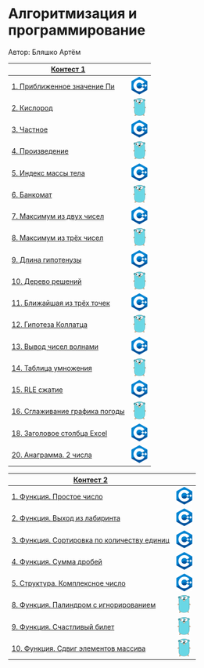# Алгоритмизация и программирование
Автор: Бляшко Артём

|[Контест 1](https://contest.yandex.ru/contest/52142/problems/) |  |
| --- | :-: |
| [1. Приближенное значение Пи](./contest_01/01/main.cpp) | ![](./img/cpp.png) |
| [2. Кислород](./contest_01/02/main.go) |  ![](./img/go.png) |
| [3. Частное](./contest_01/03/main.cpp) | ![](./img/cpp.png) |
| [4. Произведение](./contest_01/03/main.cpp) | ![](./img/go.png) |
| [5. Индекс массы тела](./contest_01/03/main.cpp) | ![](./img/cpp.png) |
| [6. Банкомат](./contest_01/03/main.cpp) | ![](./img/go.png) |
| [7. Максимум из двух чисел](./contest_01/03/main.cpp) | ![](./img/cpp.png) |
| [8. Максимум из трёх чисел](./contest_01/03/main.cpp) | ![](./img/go.png) |
| [9. Длина гипотенузы](./contest_01/03/main.cpp) | ![](./img/cpp.png) |
| [10. Дерево решений](./contest_01/03/main.cpp) | ![](./img/go.png) |
| [11. Ближайшая из трёх точек](./contest_01/03/main.cpp) | ![](./img/cpp.png) |
| [12. Гипотеза Коллатца](./contest_01/03/main.cpp) | ![](./img/go.png) |
| [13. Вывод чисел волнами](./contest_01/03/main.cpp) | ![](./img/cpp.png) |
| [14. Таблица умножения](./contest_01/03/main.cpp) | ![](./img/go.png) |
| [15. RLE сжатие](./contest_01/03/main.cpp) | ![](./img/cpp.png) |
| [16. Сглаживание графика погоды](./contest_01/03/main.cpp) | ![](./img/go.png) |
| [18. Заголовое столбца Excel](./contest_01/03/main.cpp) | ![](./img/cpp.png) |
| [20. Анаграмма. 2 числа](./contest_01/03/main.cpp) | ![](./img/cpp.png) |


|[Контест 2](https://contest.yandex.ru/contest/52676/problems/) |  |
| --- | :-: |
| [1. Функция. Простое число](./contest_02/01/main.cpp) | ![](./img/cpp.png) |
| [2. Функция. Выход из лабиринта](./contest_02/02/main.go) |  ![](./img/cpp.png) |
| [3. Функция. Сортировка по количеству единиц](./contest_02/03/main.cpp) | ![](./img/cpp.png) |
| [4. Функция. Сумма дробей](./contest_02/03/main.cpp) | ![](./img/cpp.png) |
| [5. Структура. Комплексное число](./contest_02/03/main.cpp) | ![](./img/cpp.png) |
| [8. Функция. Палиндром с игнорированием](./contest_02/03/main.cpp) | ![](./img/go.png) |
| [9. Функция. Счастливый билет](./contest_02/03/main.cpp) | ![](./img/go.png) |
| [10. Функция. Сдвиг элементов массива](./contest_02/03/main.cpp) | ![](./img/go.png) |

